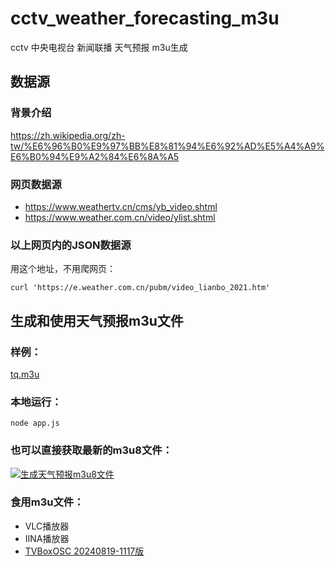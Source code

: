 # cctv_weather_forecasting_m3u
cctv 中央电视台 新闻联播 天气预报 m3u生成

## 数据源

### 背景介绍
https://zh.wikipedia.org/zh-tw/%E6%96%B0%E9%97%BB%E8%81%94%E6%92%AD%E5%A4%A9%E6%B0%94%E9%A2%84%E6%8A%A5

### 网页数据源
- https://www.weathertv.cn/cms/yb_video.shtml
- https://www.weather.com.cn/video/ylist.shtml

### 以上网页内的JSON数据源
用这个地址，不用爬网页：
```
curl 'https://e.weather.com.cn/pubm/video_lianbo_2021.htm'
```

## 生成和使用天气预报m3u文件

### 样例：
[tq.m3u](tq.m3u)

### 本地运行：
```
node app.js
```

### 也可以直接获取最新的m3u8文件：

[![生成天气预报m3u8文件](https://github.com/AndrewGoal/cctv_weather_forecasting_m3u/actions/workflows/main.yml/badge.svg)](https://github.com/AndrewGoal/cctv_weather_forecasting_m3u/actions/workflows/main.yml)

### 食用m3u文件：
- VLC播放器
- IINA播放器
- [TVBoxOSC 20240819-1117版](https://github.com/o0HalfLife0o/TVBoxOSC/releases/tag/20240819-1117)